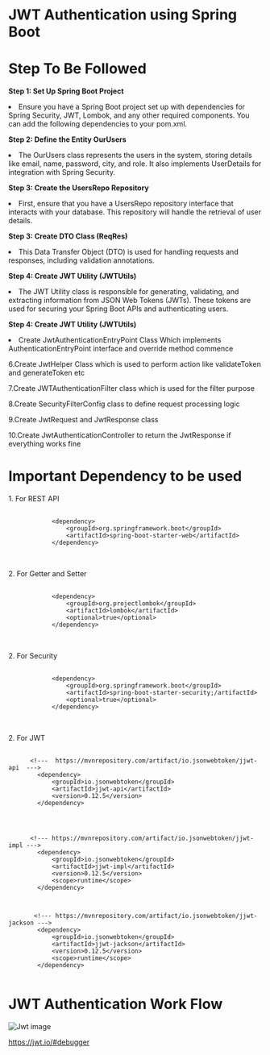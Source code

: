 # JWT Authentication using Spring Boot 
# Step To Be Followed
<b>Step 1: Set Up Spring Boot Project</b><br>
    <p><li>Ensure you have a Spring Boot project set up with dependencies for Spring Security, JWT, Lombok, and any other required components. You can add the following dependencies to your pom.xml.</li></p>
<b>Step 2: Define the Entity OurUsers</b><br>
<p><li>The OurUsers class represents the users in the system, storing details like email, name, password, city, and role. It also implements UserDetails for integration with Spring Security.</li></p>
<b>Step 3: Create the UsersRepo Repository</b><br>
<p><li>First, ensure that you have a UsersRepo repository interface that interacts with your database. This repository will handle the retrieval of user details.</li></p>
<b>Step 3: Create DTO Class (ReqRes)</b><br>
<p><li>This Data Transfer Object (DTO) is used for handling requests and responses, including validation annotations.</li></p>
<b>Step 4: Create JWT Utility (JWTUtils)</b><br>
<p><li>The JWT Utility class is responsible for generating, validating, and extracting information from JSON Web Tokens (JWTs). These tokens are used for securing your Spring Boot APIs and authenticating users.</li></p>
<b>Step 4: Create JWT Utility (JWTUtils)</b><br>
<p><li>Create JwtAuthenticationEntryPoint Class Which implements AuthenticationEntryPoint interface and override method commence</li></p>
<p>6.Create JwtHelper Class which is used to perform action like validateToken and generateToken etc</p>
<p>7.Create JWTAuthenticationFilter class which is used for the filter purpose</p>
<p>8.Create SecurityFilterConfig class to define request processing logic</p>
<p>9.Create JwtRequest and JwtResponse class</p>
<p>10.Create JwtAuthenticationController to return the JwtResponse if everything works fine</p>

# Important Dependency to be used
<p>1. For REST API</p>
    <pre>
     <code>
            &lt;dependency&gt;
                &lt;groupId&gt;org.springframework.boot&lt;/groupId&gt;
                &lt;artifactId&gt;spring-boot-starter-web&lt;/artifactId&gt;
            &lt;/dependency&gt;
   </code>            
 </pre>

 <p>2. For Getter and Setter</p>
    <pre>
     <code>
            &lt;dependency&gt;
                &lt;groupId&gt;org.projectlombok&lt;/groupId&gt;
                &lt;artifactId&gt;lombok&lt;/artifactId&gt;
                &lt;optional&gt;true&lt;/optional&gt;
            &lt;/dependency&gt;
   </code>            
 </pre>

 
<p>2. For Security</p>
    <pre>
     <code>
            &lt;dependency&gt;
                &lt;groupId&gt;org.springframework.boot&lt;/groupId&gt;
                &lt;artifactId&gt;spring-boot-starter-security;/artifactId&gt;
                &lt;optional&gt;true&lt;/optional&gt;
            &lt;/dependency&gt;
   </code>            
 </pre>


 <p>2. For JWT</p>

<pre>
    <code>
      &lt;!---  https://mvnrepository.com/artifact/io.jsonwebtoken/jjwt-api  ---&gt;
        &lt;dependency&gt;
            &lt;groupId&gt;io.jsonwebtoken&lt;/groupId&gt;
            &lt;artifactId&gt;jjwt-api&lt;/artifactId&gt;
            &lt;version&gt;0.12.5&lt;/version&gt;
        &lt;/dependency&gt;
   



      &lt;!--- https://mvnrepository.com/artifact/io.jsonwebtoken/jjwt-impl ---&gt;
        &lt;dependency&gt;
            &lt;groupId&gt;io.jsonwebtoken&lt;/groupId&gt;
            &lt;artifactId&gt;jjwt-impl&lt;/artifactId&gt;
            &lt;version&gt;0.12.5&lt;/version&gt;
            &lt;scope&gt;runtime&lt;/scope&gt;
        &lt;/dependency&gt;
   


       &lt;!--- https://mvnrepository.com/artifact/io.jsonwebtoken/jjwt-jackson ---&gt;
        &lt;dependency&gt;
            &lt;groupId&gt;io.jsonwebtoken&lt;/groupId&gt;
            &lt;artifactId&gt;jjwt-jackson&lt;/artifactId&gt;
            &lt;version&gt;0.12.5&lt;/version&gt;
            &lt;scope&gt;runtime&lt;/scope&gt;
        &lt;/dependency&gt;
    </code>
</pre>

# JWT Authentication Work Flow



 
![Jwt image](https://github.com/user-attachments/assets/f57f6cff-19dd-4bb2-81d1-008993a32c06)

https://jwt.io/#debugger
